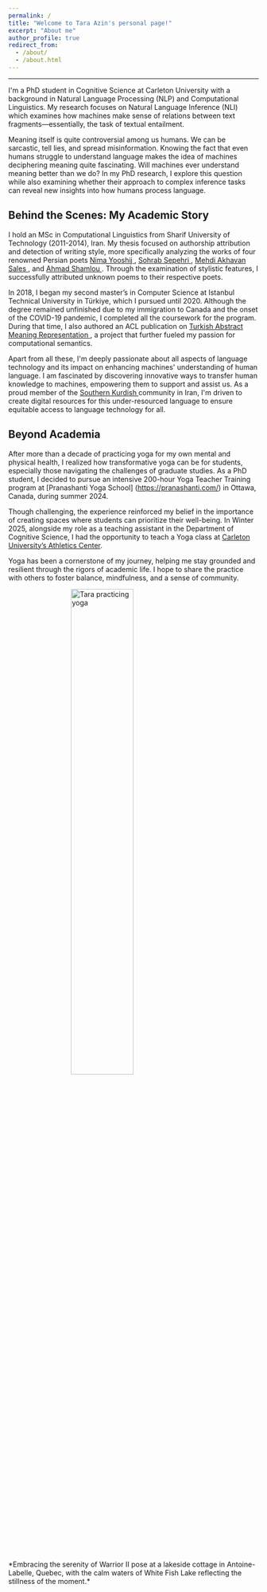 ```yaml
---
permalink: /
title: "Welcome to Tara Azin's personal page!"
excerpt: "About me"
author_profile: true
redirect_from: 
  - /about/
  - /about.html
---
```


------
I'm a PhD student in Cognitive Science at Carleton University with a background in Natural Language Processing (NLP) and Computational Linguistics. My research focuses on Natural Language Inference (NLI) which examines how machines make sense of relations between text fragments—essentially, the task of textual entailment.

Meaning itself is quite controversial among us humans. We can be sarcastic, tell lies, and spread misinformation. Knowing the fact that even humans struggle to understand language makes the idea of machines deciphering meaning quite fascinating. Will machines ever understand meaning better than we do? In my PhD research, I explore this question while also examining whether their approach to complex inference tasks can reveal new insights into how humans process language.

## Behind the Scenes: My Academic Story
I hold an MSc in Computational Linguistics from Sharif University of Technology (2011-2014), Iran. My thesis focused on authorship attribution and detection of writing style, more specifically analyzing the works of four renowned Persian poets <a href="https://en.wikipedia.org/wiki/Nima_Yooshij" target="_blank"> Nima Yooshij </a>, <a href="https://en.wikipedia.org/wiki/Sohrab_Sepehri" target="_blank"> Sohrab Sepehri </a>, <a href="https://en.wikipedia.org/wiki/Mehdi_Akhavan-Sales" target="_blank"> Mehdi Akhavan Sales </a>, and <a href="https://en.wikipedia.org/wiki/Ahmad_Shamlou" target="_blank"> Ahmad Shamlou </a>. Through the examination of stylistic features, I successfully attributed unknown poems to their respective poets.

In 2018, I began my second master’s in Computer Science at Istanbul Technical University in Türkiye, which I pursued until 2020. Although the degree remained unfinished due to my immigration to Canada and the onset of the COVID-19 pandemic, I completed all the coursework for the program. During that time, I also authored an ACL publication on <a href="https://scholar.google.ca/citations?user=jRMmdrgAAAAJ&hl=en" target="_blank"> Turkish Abstract Meaning Representation </a>, a project that further fueled my passion for computational semantics.

Apart from all these, I'm deeply passionate about all aspects of language technology and its impact on enhancing machines' understanding of human language. I am fascinated by discovering innovative ways to transfer human knowledge to machines, empowering them to support and assist us. As a proud member of the <a href="https://en.wikipedia.org/wiki/Southern_Kurdish" target="_blank"> Southern Kurdish </a> community in Iran, I'm driven to create digital resources for this under-resourced language to ensure equitable access to language technology for all.

## Beyond Academia

After more than a decade of practicing yoga for my own mental and physical health, I realized how transformative yoga can be for students, especially those navigating the challenges of graduate studies. As a PhD student, I decided to pursue an intensive 200-hour Yoga Teacher Training program at [Pranashanti Yoga School] (https://pranashanti.com/) in Ottawa, Canada, during summer 2024.

Though challenging, the experience reinforced my belief in the importance of creating spaces where students can prioritize their well-being. In Winter 2025, alongside my role as a teaching assistant in the Department of Cognitive Science, I had the opportunity to teach a Yoga class at [Carleton University’s Athletics Center](https://athletics.carleton.ca/). 

Yoga has been a cornerstone of my journey, helping me stay grounded and resilient through the rigors of academic life. I hope to share the practice with others to foster balance, mindfulness, and a sense of community.

<img src="/images/IMG_3259.JPG" alt="Tara practicing yoga" style="width:50%; max-width:400px; height:auto; display:block; margin:auto;" />
*Embracing the serenity of Warrior II pose at a lakeside cottage in Antoine-Labelle, Quebec, with the calm waters of White Fish Lake reflecting the stillness of the moment.*






